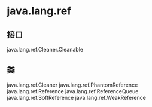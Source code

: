 # java.lang.ref

## 接口

java.lang.ref.Cleaner.Cleanable

## 类

java.lang.ref.Cleaner
java.lang.ref.PhantomReference<T>
java.lang.ref.Reference<T>
java.lang.ref.ReferenceQueue<T>
java.lang.ref.SoftReference<T>
java.lang.ref.WeakReference<T>




